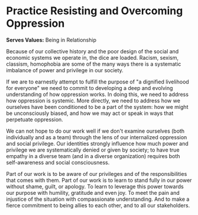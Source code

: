 # Practice Resisting and Overcoming Oppression

**Serves Values:** Being in Relationship

Because of our collective history and the poor design of the social and economic systems we operate in, the dice are loaded. Racism, sexism, classism, homophobia are some of the many ways there is a systematic imbalance of power and privilege in our society.

If we are to earnestly attempt to fulfill the purpose of "a dignified livelihood for everyone" we need to commit to developing a deep and evolving understanding of how oppression works. In doing this, we need to address how oppression is systemic. More directly, we need to address how we ourselves have been conditioned to be a part of the system: how we might be unconsciously biased, and how we may act or speak in ways that perpetuate oppression.

We can not hope to do our work well if we don't examine ourselves (both individually and as a team) through the lens of our internalized oppression and social privilege. Our identities strongly influence how much power and privilege we are systematically denied or given by society; to have true empathy in a diverse team (and in a diverse organization) requires both self-awareness and social consciousness.

Part of our work is to be aware of our privileges and of the responsibilities that comes with them. Part of our work is to learn to stand fully in our power without shame, guilt, or apology. To learn to leverage this power towards our purpose with humility, gratitude and even joy. To meet the pain and injustice of the situation with compassionate understanding. And to make a fierce commitment to being allies to each other, and to all our stakeholders.
